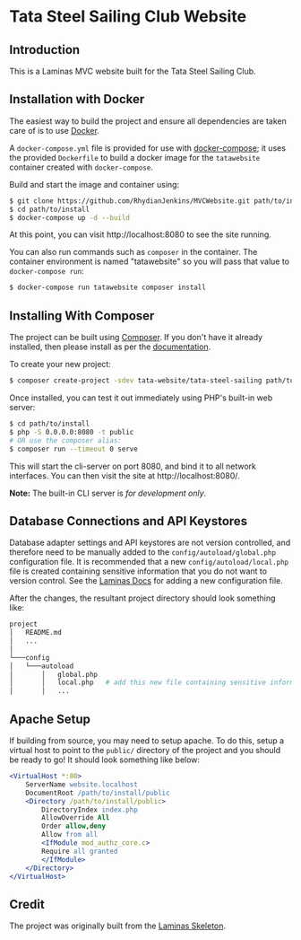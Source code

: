 # Tata Steel Sailing Club Website

## Introduction

This is a Laminas MVC website built for the Tata Steel Sailing Club.

## Installation with Docker

The easiest way to build the project and ensure all dependencies are taken care of is to use [Docker](https://www.docker.com/).

A `docker-compose.yml` file is provided for use with
[docker-compose](https://docs.docker.com/compose/); it
uses the provided `Dockerfile` to build a docker image 
for the `tatawebsite` container created with `docker-compose`.

Build and start the image and container using:

```bash
$ git clone https://github.com/RhydianJenkins/MVCWebsite.git path/to/install
$ cd path/to/install
$ docker-compose up -d --build
```

At this point, you can visit http://localhost:8080 to see the site running.

You can also run commands such as `composer` in the container.  The container 
environment is named "tatawebsite" so you will pass that value to 
`docker-compose run`:

```bash
$ docker-compose run tatawebsite composer install
```

## Installing With Composer

The project can be built using [Composer](https://getcomposer.org/). If you don't have it already installed, then please install as per the [documentation](https://getcomposer.org/doc/00-intro.md).

To create your new project:

```bash
$ composer create-project -sdev tata-website/tata-steel-sailing path/to/install
```

Once installed, you can test it out immediately using PHP's built-in web server:

```bash
$ cd path/to/install
$ php -S 0.0.0.0:8080 -t public
# OR use the composer alias:
$ composer run --timeout 0 serve
```

This will start the cli-server on port 8080, and bind it to all network
interfaces. You can then visit the site at http://localhost:8080/.

**Note:** The built-in CLI server is *for development only*.

## Database Connections and API Keystores

Database adapter settings and API keystores are not version controlled, and therefore need to be manually added to the `config/autoload/global.php` configuration file. It is recommended that a new `config/autoload/local.php` file is created containing sensitive information that you do not want to version control. See the [Laminas Docs](https://docs.laminas.dev/laminas-config/intro/) for adding a new configuration file.

After the changes, the resultant project directory should look something like:

```bash
project
│   README.md
│   ...
│
└───config
│   └───autoload
│       │   global.php
│       │   local.php   # add this new file containing sensitive information
│       │   ...
```

## Apache Setup

If building from source, you may need to setup apache. To do this, setup a virtual host to point to the `public/` directory of the project and you should be ready to go! It should look something like below:

```apache
<VirtualHost *:80>
    ServerName website.localhost
    DocumentRoot /path/to/install/public
    <Directory /path/to/install/public>
        DirectoryIndex index.php
        AllowOverride All
        Order allow,deny
        Allow from all
        <IfModule mod_authz_core.c>
        Require all granted
        </IfModule>
    </Directory>
</VirtualHost>
```

## Credit

The project was originally built from the [Laminas Skeleton](https://github.com/laminas/laminas-mvc-skeleton).
